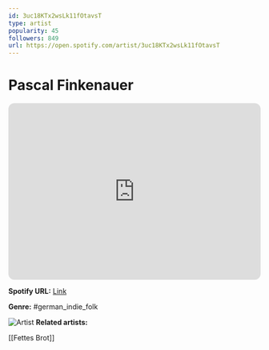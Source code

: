 ```yaml
---
id: 3uc18KTx2wsLk11fOtavsT
type: artist
popularity: 45
followers: 849
url: https://open.spotify.com/artist/3uc18KTx2wsLk11fOtavsT
---
```

# Pascal Finkenauer

<iframe style="border-radius:12px" src="https://open.spotify.com/embed/artist/3uc18KTx2wsLk11fOtavsT" width="100%" height="352" frameBorder="0" allowfullscreen="" allow="autoplay; clipboard-write; encrypted-media; fullscreen; picture-in-picture" loading="lazy"></iframe>

**Spotify URL:** [Link](https://open.spotify.com/artist/3uc18KTx2wsLk11fOtavsT)

**Genre:**  #german_indie_folk

![Artist](https://i.scdn.co/image/ab6761610000e5ebd296c1afb20ea2cc5a13d72d)
**Related artists:**

[[Fettes Brot]]

